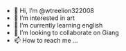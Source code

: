- 👋 Hi, I’m @wtreelion322008
- 👀 I’m interested in art
- 🌱 I’m currently learning english
- 💞️ I’m looking to collaborate on Giang
- 📫 How to reach me ...

<!---
wtreelion322008/wtreelion322008 is a ✨ special ✨ repository because its `README.md` (this file) appears on your GitHub profile.
You can click the Preview link to take a look at your changes.
--->
